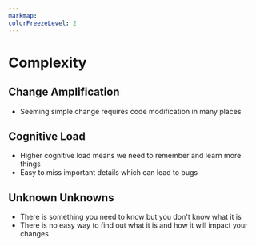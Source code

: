 ```yaml
---
markmap:
colorFreezeLevel: 2
---
```


# Complexity

## Change Amplification

- Seeming simple change requires code modification in many places

## Cognitive Load

- Higher cognitive load means we need to remember and learn more things
- Easy to miss important details which can lead to bugs

## Unknown Unknowns

- There is something you need to know but you don't know what it is
- There is no easy way to find out what it is and how it will impact your changes